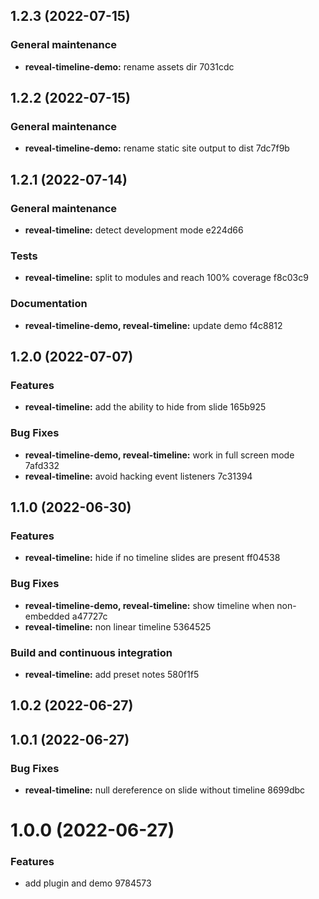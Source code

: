 ## 1.2.3 (2022-07-15)


### General maintenance

* **reveal-timeline-demo:** rename assets dir 7031cdc

## 1.2.2 (2022-07-15)


### General maintenance

* **reveal-timeline-demo:** rename static site output to dist 7dc7f9b

## 1.2.1 (2022-07-14)


### General maintenance

* **reveal-timeline:** detect development mode e224d66


### Tests

* **reveal-timeline:** split to modules and reach 100% coverage f8c03c9


### Documentation

* **reveal-timeline-demo, reveal-timeline:** update demo f4c8812

## 1.2.0 (2022-07-07)


### Features

* **reveal-timeline:** add the ability to hide from slide 165b925


### Bug Fixes

* **reveal-timeline-demo, reveal-timeline:** work in full screen mode 7afd332
* **reveal-timeline:** avoid hacking event listeners 7c31394

## 1.1.0 (2022-06-30)


### Features

* **reveal-timeline:** hide if no timeline slides are present ff04538


### Bug Fixes

* **reveal-timeline-demo, reveal-timeline:** show timeline when non-embedded a47727c
* **reveal-timeline:** non linear timeline 5364525


### Build and continuous integration

* **reveal-timeline:** add preset notes 580f1f5

## 1.0.2 (2022-06-27)

## 1.0.1 (2022-06-27)


### Bug Fixes

* **reveal-timeline:** null dereference on slide without timeline 8699dbc

# 1.0.0 (2022-06-27)


### Features

* add plugin and demo 9784573
